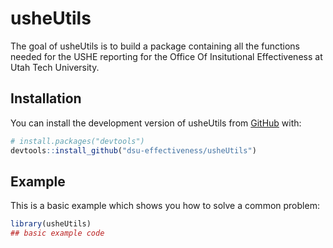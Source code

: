 
<!-- README.md is generated from README.Rmd. Please edit that file -->

# usheUtils

<!-- badges: start -->
<!-- badges: end -->

The goal of usheUtils is to build a package containing all the functions
needed for the USHE reporting for the Office Of Insitutional
Effectiveness at Utah Tech University.

## Installation

You can install the development version of usheUtils from
[GitHub](https://github.com/) with:

``` r
# install.packages("devtools")
devtools::install_github("dsu-effectiveness/usheUtils")
```

## Example

This is a basic example which shows you how to solve a common problem:

``` r
library(usheUtils)
## basic example code
```
